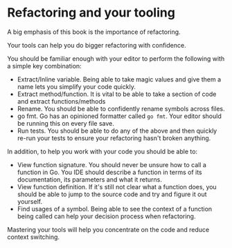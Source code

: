 # Refactoring and your tooling

A big emphasis of this book is the importance of refactoring.

Your tools can help you do bigger refactoring with confidence.

You should be familiar enough with your editor to perform the following with a simple key combination:

* Extract/Inline variable.
    Being able to take magic values and give them a name lets you simplify your code quickly.
* Extract method/function.
    It is vital to be able to take a section of code and extract functions/methods
* Rename.
    You should be able to confidently rename symbols across files.
* go fmt.
    Go has an opinioned formatter called `go fmt`. Your editor should be running this on every file save.
* Run tests.
    You should be able to do any of the above and then quickly re-run your tests to ensure your refactoring
    hasn't broken anything.

In addition, to help you work with your code you should be able to:

* View function signature.
    You should never be unsure how to call a function in Go.
    You IDE should describe a function in terms of its documentation, its parameters and what it returns.
* View function definition.
    If it's still not clear what a function does, you should be able to jump to the source code and try and figure it out yourself.
* Find usages of a symbol. 
    Being able to see the context of a function being called can help your decision process when refactoring.

Mastering your tools will help you concentrate on the code and reduce context switching.
